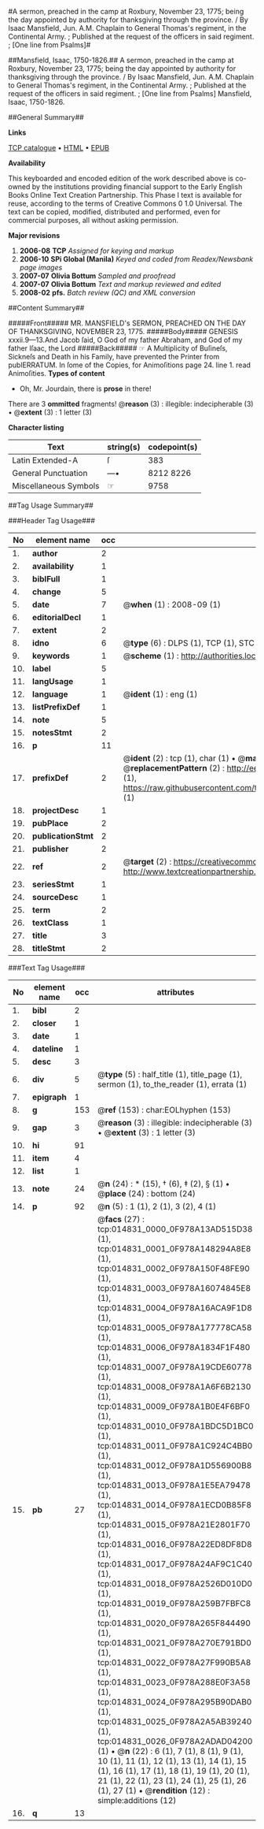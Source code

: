 #A sermon, preached in the camp at Roxbury, November 23, 1775; being the day appointed by authority for thanksgiving through the province. / By Isaac Mansfield, Jun. A.M. Chaplain to General Thomas's regiment, in the Continental Army. ; Published at the request of the officers in said regiment. ; [One line from Psalms]#

##Mansfield, Isaac, 1750-1826.##
A sermon, preached in the camp at Roxbury, November 23, 1775; being the day appointed by authority for thanksgiving through the province. / By Isaac Mansfield, Jun. A.M. Chaplain to General Thomas's regiment, in the Continental Army. ; Published at the request of the officers in said regiment. ; [One line from Psalms]
Mansfield, Isaac, 1750-1826.

##General Summary##

**Links**

[TCP catalogue](http://www.ota.ox.ac.uk/tcp/)  • 
[HTML](http://tei.it.ox.ac.uk/tcp/Texts-HTML/free/N11/N11738.html)  • 
[EPUB](http://tei.it.ox.ac.uk/tcp/Texts-EPUB/free/N11/N11738.epub)

**Availability**

This keyboarded and encoded edition of the
	       work described above is co-owned by the institutions
	       providing financial support to the Early English Books
	       Online Text Creation Partnership. This Phase I text is
	       available for reuse, according to the terms of Creative
	       Commons 0 1.0 Universal. The text can be copied,
	       modified, distributed and performed, even for
	       commercial purposes, all without asking permission.

**Major revisions**

1. __2006-08__ __TCP__ *Assigned for keying and markup*
1. __2006-10__ __SPi Global (Manila)__ *Keyed and coded from Readex/Newsbank page images*
1. __2007-07__ __Olivia Bottum__ *Sampled and proofread*
1. __2007-07__ __Olivia Bottum__ *Text and markup reviewed and edited*
1. __2008-02__ __pfs.__ *Batch review (QC) and XML conversion*

##Content Summary##

#####Front#####
MR. MANSFIELD's SERMON, PREACHED ON THE DAY OF THANKSGIVING, NOVEMBER 23, 1775.
#####Body#####
GENESIS xxxii.9—13.And Jacob ſaid, O God of my father Abraham, and God of my father Iſaac, the Lord 
#####Back#####
☞ A Multiplicity of Buſineſs, Sickneſs and Death in his Family, have prevented the Printer from publERRATUM. In ſome of the Copies, for Animoſitions page 24. line 1. read Animoſities.
**Types of content**

  * Oh, Mr. Jourdain, there is **prose** in there!

There are 3 **ommitted** fragments! 
 @__reason__ (3) : illegible: indecipherable (3)  •  @__extent__ (3) : 1 letter (3)

**Character listing**


|Text|string(s)|codepoint(s)|
|---|---|---|
|Latin Extended-A|ſ|383|
|General Punctuation|—•|8212 8226|
|Miscellaneous Symbols|☞|9758|

##Tag Usage Summary##

###Header Tag Usage###

|No|element name|occ|attributes|
|---|---|---|---|
|1.|__author__|2||
|2.|__availability__|1||
|3.|__biblFull__|1||
|4.|__change__|5||
|5.|__date__|7| @__when__ (1) : 2008-09 (1)|
|6.|__editorialDecl__|1||
|7.|__extent__|2||
|8.|__idno__|6| @__type__ (6) : DLPS (1), TCP (1), STC (1), NOTIS (1), IMAGE-SET (1), EVANS-CITATION (1)|
|9.|__keywords__|1| @__scheme__ (1) : http://authorities.loc.gov/ (1)|
|10.|__label__|5||
|11.|__langUsage__|1||
|12.|__language__|1| @__ident__ (1) : eng (1)|
|13.|__listPrefixDef__|1||
|14.|__note__|5||
|15.|__notesStmt__|2||
|16.|__p__|11||
|17.|__prefixDef__|2| @__ident__ (2) : tcp (1), char (1)  •  @__matchPattern__ (2) : ([0-9\-]+):([0-9IVX]+) (1), (.+) (1)  •  @__replacementPattern__ (2) : http://eebo.chadwyck.com/downloadtiff?vid=$1&page=$2 (1), https://raw.githubusercontent.com/textcreationpartnership/Texts/master/tcpchars.xml#$1 (1)|
|18.|__projectDesc__|1||
|19.|__pubPlace__|2||
|20.|__publicationStmt__|2||
|21.|__publisher__|2||
|22.|__ref__|2| @__target__ (2) : https://creativecommons.org/publicdomain/zero/1.0/ (1), http://www.textcreationpartnership.org/docs/. (1)|
|23.|__seriesStmt__|1||
|24.|__sourceDesc__|1||
|25.|__term__|2||
|26.|__textClass__|1||
|27.|__title__|3||
|28.|__titleStmt__|2||


###Text Tag Usage###

|No|element name|occ|attributes|
|---|---|---|---|
|1.|__bibl__|2||
|2.|__closer__|1||
|3.|__date__|1||
|4.|__dateline__|1||
|5.|__desc__|3||
|6.|__div__|5| @__type__ (5) : half_title (1), title_page (1), sermon (1), to_the_reader (1), errata (1)|
|7.|__epigraph__|1||
|8.|__g__|153| @__ref__ (153) : char:EOLhyphen (153)|
|9.|__gap__|3| @__reason__ (3) : illegible: indecipherable (3)  •  @__extent__ (3) : 1 letter (3)|
|10.|__hi__|91||
|11.|__item__|4||
|12.|__list__|1||
|13.|__note__|24| @__n__ (24) : * (15), † (6), ‡ (2), § (1)  •  @__place__ (24) : bottom (24)|
|14.|__p__|92| @__n__ (5) : 1 (1), 2 (1), 3 (2), 4 (1)|
|15.|__pb__|27| @__facs__ (27) : tcp:014831_0000_0F978A13AD515D38 (1), tcp:014831_0001_0F978A148294A8E8 (1), tcp:014831_0002_0F978A150F48FE90 (1), tcp:014831_0003_0F978A16074845E8 (1), tcp:014831_0004_0F978A16ACA9F1D8 (1), tcp:014831_0005_0F978A177778CA58 (1), tcp:014831_0006_0F978A1834F1F480 (1), tcp:014831_0007_0F978A19CDE60778 (1), tcp:014831_0008_0F978A1A6F6B2130 (1), tcp:014831_0009_0F978A1B0E4F6BF0 (1), tcp:014831_0010_0F978A1BDC5D1BC0 (1), tcp:014831_0011_0F978A1C924C4BB0 (1), tcp:014831_0012_0F978A1D556900B8 (1), tcp:014831_0013_0F978A1E5EA79478 (1), tcp:014831_0014_0F978A1ECD0B85F8 (1), tcp:014831_0015_0F978A21E2801F70 (1), tcp:014831_0016_0F978A22ED8DF8D8 (1), tcp:014831_0017_0F978A24AF9C1C40 (1), tcp:014831_0018_0F978A2526D010D0 (1), tcp:014831_0019_0F978A259B7FBFC8 (1), tcp:014831_0020_0F978A265F844490 (1), tcp:014831_0021_0F978A270E791BD0 (1), tcp:014831_0022_0F978A27F990B5A8 (1), tcp:014831_0023_0F978A288E0F3A58 (1), tcp:014831_0024_0F978A295B90DAB0 (1), tcp:014831_0025_0F978A2A5AB39240 (1), tcp:014831_0026_0F978A2ADAD04200 (1)  •  @__n__ (22) : 6 (1), 7 (1), 8 (1), 9 (1), 10 (1), 11 (1), 12 (1), 13 (1), 14 (1), 15 (1), 16 (1), 17 (1), 18 (1), 19 (1), 20 (1), 21 (1), 22 (1), 23 (1), 24 (1), 25 (1), 26 (1), 27 (1)  •  @__rendition__ (12) : simple:additions (12)|
|16.|__q__|13||
